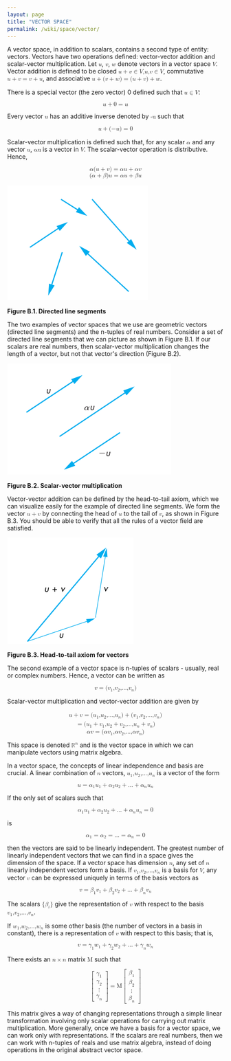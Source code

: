 ```yaml
---
layout: page
title: "VECTOR SPACE"
permalink: /wiki/space/vector/
---
```


A vector space, in addition to scalars, contains a second type of entity: vectors. Vectors have two operations defined: vector-vector addition and scalar-vector multiplication. Let <math><semantics><mi>u</mi></semantics></math>, <math><semantics><mi>v</mi></semantics></math>, <math><semantics><mi>w</mi></semantics></math> denote vectors in a vector space <math><semantics><mi>V</mi></semantics></math>. Vector addition is defined to be closed <math><semantics><mrow><mrow><mrow><mi>u</mi><mo stretchy="false">+</mo><mi>v</mi></mrow><mo stretchy="false">∈</mo><mi>V</mi></mrow><mi>,</mi><mi>u</mi><mi>,</mi><mrow><mi>v</mi><mo stretchy="false">∈</mo><mi>V</mi></mrow></mrow></semantics></math>, commutative <math><semantics><mrow><mrow><mi>u</mi><mo stretchy="false">+</mo><mi>v</mi></mrow><mo stretchy="false">=</mo><mrow><mi>v</mi><mo stretchy="false">+</mo><mi>u</mi></mrow></mrow></semantics></math>, and associative <math><semantics><mrow><mrow><mi>u</mi><mo stretchy="false">+</mo><mrow><mo fence="true" stretchy="false">(</mo><mrow><mrow><mi>v</mi><mo stretchy="false">+</mo><mi>w</mi></mrow></mrow><mo fence="true" stretchy="false">)</mo></mrow></mrow><mo stretchy="false">=</mo><mrow><mrow><mo fence="true" stretchy="false">(</mo><mrow><mrow><mi>u</mi><mo stretchy="false">+</mo><mi>v</mi></mrow></mrow><mo fence="true" stretchy="false">)</mo></mrow><mo stretchy="false">+</mo><mi>w</mi></mrow></mrow></semantics></math>.

There is a special vector (the zero vector) 0 defined such that <math><semantics><mrow><mi>u</mi><mo stretchy="false">∈</mo><mi>V</mi></mrow></semantics></math>:

<math xmlns="http://www.w3.org/1998/Math/MathML" display="block">
 <semantics>
  <mrow>
   <mrow>
    <mi>u</mi>
    <mo stretchy="false">+</mo>
    <mstyle mathvariant="bold">
     <mn>0</mn>
    </mstyle>
   </mrow>
   <mo stretchy="false">=</mo>
   <mi>u</mi>
  </mrow>
 </semantics>
</math>

Every vector <math><semantics><mi>u</mi></semantics></math> has an additive inverse denoted by <math><semantics><mi>-u</mi></semantics></math> such that

<math xmlns="http://www.w3.org/1998/Math/MathML" display="block">
 <semantics>
  <mrow>
   <mrow>
    <mi>u</mi>
    <mo stretchy="false">+</mo>
    <mrow>
     <mo fence="true" stretchy="false">(</mo>
     <mrow>
      <mrow>
       <mo stretchy="false">−</mo>
       <mi>u</mi>
      </mrow>
     </mrow>
     <mo fence="true" stretchy="false">)</mo>
    </mrow>
   </mrow>
   <mo stretchy="false">=</mo>
   <mn>0</mn>
  </mrow>
 </semantics>
</math>

Scalar-vector multiplication is defined such that, for any scalar <math><semantics><mi>α</mi></semantics></math> and any vector <math><semantics><mi>u</mi></semantics></math>, <math><semantics><mi>αu</mi></semantics></math> is a vector in <math><semantics><mi>V</mi></semantics></math>. The scalar-vector operation is distributive. Hence,

<math xmlns="http://www.w3.org/1998/Math/MathML" display="block">
 <semantics>
  <mrow>
   <mi>α</mi>
   <mrow>
    <mrow>
     <mo fence="true" stretchy="false">(</mo>
     <mrow>
      <mrow>
       <mi>u</mi>
       <mo stretchy="false">+</mo>
       <mi>v</mi>
      </mrow>
     </mrow>
     <mo fence="true" stretchy="false">)</mo>
    </mrow>
    <mo stretchy="false">=</mo>
    <mi>α</mi>
   </mrow>
   <mrow>
    <mi>u</mi>
    <mo stretchy="false">+</mo>
    <mi>α</mi>
   </mrow>
   <mi>v</mi>
  </mrow>
 </semantics>
</math>

<math xmlns="http://www.w3.org/1998/Math/MathML" display="block">
 <semantics>
  <mrow>
   <mrow>
    <mo fence="true" stretchy="false">(</mo>
    <mrow>
     <mrow>
      <mi>α</mi>
      <mo stretchy="false">+</mo>
      <mi>β</mi>
     </mrow>
    </mrow>
    <mo fence="true" stretchy="false">)</mo>
   </mrow>
   <mrow>
    <mi>u</mi>
    <mo stretchy="false">=</mo>
    <mi>α</mi>
   </mrow>
   <mrow>
    <mi>u</mi>
    <mo stretchy="false">+</mo>
    <mi>β</mi>
   </mrow>
   <mi>u</mi>
  </mrow>
 </semantics>
</math>

![figure b.1](/assets/images/wiki/space/figure.b.1.png)

__Figure B.1. Directed line segments__

The two examples of vector spaces that we use are geometric vectors (directed line segments) and the n-tuples of real numbers. Consider a set of directed line segments that we can picture as shown in Figure B.1. If our scalars are real numbers, then scalar-vector multiplication changes the length of a vector, but not that vector's direction (Figure B.2).

![figure b.2](/assets/images/wiki/space/figure.b.2.png)

__Figure B.2. Scalar-vector multiplication__

Vector-vector addition can be defined by the head-to-tail axiom, which we can visualize easily for the example of directed line segments. We form the vector <math><semantics><mrow><mi>u</mi><mo stretchy="false">+</mo><mi>v</mi></mrow></semantics></math> by connecting the head of <math><semantics><mi>u</mi></semantics></math> to the tail of <math><semantics><mi>v</mi></semantics></math>, as shown in Figure B.3. You should be able to verify that all the rules of a vector field are satisfied.

![figure b.3](/assets/images/wiki/space/figure.b.3.png)

__Figure B.3. Head-to-tail axiom for vectors__

The second example of a vector space is n-tuples of scalars - usually, real or complex numbers. Hence, a vector can be written as

<math xmlns="http://www.w3.org/1998/Math/MathML" display="block">
 <semantics>
  <mrow>
   <mi>v</mi>
   <mo stretchy="false">=</mo>
   <mrow>
    <mo fence="true" stretchy="false">(</mo>
    <mrow>
     <mrow>
      <msub>
       <mi>v</mi>
       <mn>1</mn>
      </msub>
      <mi>,</mi>
      <msub>
       <mi>v</mi>
       <mn>2</mn>
      </msub>
      <mi>,</mi>
      <mn>...</mn>
      <mi>,</mi>
      <msub>
       <mi>v</mi>
       <mi>n</mi>
      </msub>
     </mrow>
    </mrow>
    <mo fence="true" stretchy="false">)</mo>
   </mrow>
  </mrow>
 </semantics>
</math>

Scalar-vector multiplication and vector-vector addition are given by

<math xmlns="http://www.w3.org/1998/Math/MathML" display="block">
 <semantics>
  <mtable>
   <mtr>
    <mtd>
     <mrow>
      <mrow>
       <mi>u</mi>
       <mo stretchy="false">+</mo>
       <mi>v</mi>
      </mrow>
      <mo stretchy="false">=</mo>
      <mrow>
       <mrow>
        <mo fence="true" stretchy="false">(</mo>
        <mrow>
         <mrow>
          <msub>
           <mi>u</mi>
           <mn>1</mn>
          </msub>
          <mi>,</mi>
          <msub>
           <mi>u</mi>
           <mn>2</mn>
          </msub>
          <mi>,</mi>
          <mn>...</mn>
          <mi>,</mi>
          <msub>
           <mi>u</mi>
           <mi>n</mi>
          </msub>
         </mrow>
        </mrow>
        <mo fence="true" stretchy="false">)</mo>
       </mrow>
       <mo stretchy="false">+</mo>
       <mrow>
        <mo fence="true" stretchy="false">(</mo>
        <mrow>
         <mrow>
          <msub>
           <mi>v</mi>
           <mn>1</mn>
          </msub>
          <mi>,</mi>
          <msub>
           <mi>v</mi>
           <mn>2</mn>
          </msub>
          <mi>,</mi>
          <mn>...</mn>
          <mi>,</mi>
          <msub>
           <mi>v</mi>
           <mi>n</mi>
          </msub>
         </mrow>
        </mrow>
        <mo fence="true" stretchy="false">)</mo>
       </mrow>
      </mrow>
     </mrow>
    </mtd>
   </mtr>
   <mtr>
    <mtd>
     <mrow>
      <mrow/>
      <mo stretchy="false">=</mo>
      <mrow>
       <mo fence="true" stretchy="false">(</mo>
       <mrow>
        <mrow>
         <mrow>
          <msub>
           <mi>u</mi>
           <mn>1</mn>
          </msub>
          <mo stretchy="false">+</mo>
          <msub>
           <mi>v</mi>
           <mn>1</mn>
          </msub>
         </mrow>
         <mi>,</mi>
         <mrow>
          <msub>
           <mi>u</mi>
           <mn>2</mn>
          </msub>
          <mo stretchy="false">+</mo>
          <msub>
           <mi>v</mi>
           <mn>2</mn>
          </msub>
         </mrow>
         <mi>,</mi>
         <mn>...</mn>
         <mi>,</mi>
         <mrow>
          <msub>
           <mi>u</mi>
           <mi>n</mi>
          </msub>
          <mo stretchy="false">+</mo>
          <msub>
           <mi>v</mi>
           <mi>n</mi>
          </msub>
         </mrow>
        </mrow>
       </mrow>
       <mo fence="true" stretchy="false">)</mo>
      </mrow>
     </mrow>
    </mtd>
   </mtr>
  </mtable>
 </semantics>
</math>

<math xmlns="http://www.w3.org/1998/Math/MathML" display="block">
 <semantics>
  <mrow>
   <mi>α</mi>
   <mrow>
    <mi>v</mi>
    <mo stretchy="false">=</mo>
    <mrow>
     <mo fence="true" stretchy="false">(</mo>
     <mrow>
      <mrow>
       <mi>α</mi>
       <msub>
        <mi>v</mi>
        <mn>1</mn>
       </msub>
       <mi>,</mi>
       <mi>α</mi>
       <msub>
        <mi>v</mi>
        <mn>2</mn>
       </msub>
       <mi>,</mi>
       <mn>...</mn>
       <mi>,</mi>
       <mi>α</mi>
       <msub>
        <mi>v</mi>
        <mi>n</mi>
       </msub>
      </mrow>
     </mrow>
     <mo fence="true" stretchy="false">)</mo>
    </mrow>
   </mrow>
  </mrow>
 </semantics>
</math>

This space is denoted <math><semantics><msup><mi mathvariant="normal">ℝ</mi><mi>n</mi></msup></semantics></math> and is the vector space in which we can manipulate vectors using matrix algebra.

In a vector space, the concepts of linear independence and basis are crucial. A linear combination of <math><semantics><mi>n</mi></semantics></math> vectors, <math><semantics><mrow><msub><mi>u</mi><mn>1</mn></msub><mi>,</mi><msub><mi>u</mi><mn>2</mn></msub><mi>,</mi><mn>...</mn><mi>,</mi><msub><mi>u</mi><mi>n</mi></msub></mrow></semantics></math> is a vector of the form

<math xmlns="http://www.w3.org/1998/Math/MathML" display="block">
 <semantics>
  <mrow>
   <mrow>
    <mi>u</mi>
    <mo stretchy="false">=</mo>
    <msub>
     <mi>α</mi>
     <mn>1</mn>
    </msub>
   </mrow>
   <mrow>
    <msub>
     <mi>u</mi>
     <mn>1</mn>
    </msub>
    <mo stretchy="false">+</mo>
    <msub>
     <mi>α</mi>
     <mn>2</mn>
    </msub>
   </mrow>
   <mrow>
    <msub>
     <mi>u</mi>
     <mn>2</mn>
    </msub>
    <mo stretchy="false">+</mo>
    <mn>...</mn>
    <mo stretchy="false">+</mo>
    <msub>
     <mi>α</mi>
     <mi>n</mi>
    </msub>
   </mrow>
   <msub>
    <mi>u</mi>
    <mi>n</mi>
   </msub>
  </mrow>
 </semantics>
</math>

If the only set of scalars such that

<math xmlns="http://www.w3.org/1998/Math/MathML" display="block">
 <semantics>
  <mrow>
   <msub>
    <mi>α</mi>
    <mn>1</mn>
   </msub>
   <mrow>
    <msub>
     <mi>u</mi>
     <mn>1</mn>
    </msub>
    <mo stretchy="false">+</mo>
    <msub>
     <mi>α</mi>
     <mn>2</mn>
    </msub>
   </mrow>
   <mrow>
    <msub>
     <mi>u</mi>
     <mn>2</mn>
    </msub>
    <mo stretchy="false">+</mo>
    <mn>...</mn>
    <mo stretchy="false">+</mo>
    <msub>
     <mi>α</mi>
     <mi>n</mi>
    </msub>
   </mrow>
   <mrow>
    <msub>
     <mi>u</mi>
     <mi>n</mi>
    </msub>
    <mo stretchy="false">=</mo>
    <mn>0</mn>
   </mrow>
  </mrow>
 </semantics>
</math>

is

<math xmlns="http://www.w3.org/1998/Math/MathML" display="block">
 <semantics>
  <mrow>
   <msub>
    <mi>α</mi>
    <mn>1</mn>
   </msub>
   <mo stretchy="false">=</mo>
   <msub>
    <mi>α</mi>
    <mn>2</mn>
   </msub>
   <mo stretchy="false">=</mo>
   <mn>...</mn>
   <mo stretchy="false">=</mo>
   <msub>
    <mi>α</mi>
    <mi>n</mi>
   </msub>
   <mo stretchy="false">=</mo>
   <mn>0</mn>
  </mrow>
 </semantics>
</math>

then the vectors are said to be linearly independent. The greatest number of linearly independent vectors that we can find in a space gives the dimension of the space. If a vector space has dimension <math><semantics><mi>n</mi></semantics></math>, any set of <math><semantics><mi>n</mi></semantics></math> linearly independent vectors form a basis. If <math><semantics><mrow><msub><mi>v</mi><mn>1</mn></msub><mi>,</mi><msub><mi>v</mi><mn>2</mn></msub><mi>,</mi><mn>...</mn><mi>,</mi><msub><mi>v</mi><mi>n</mi></msub></mrow></semantics></math> is a basis for <math><semantics><mi>V</mi></semantics></math>, any vector <math><semantics><mi>v</mi></semantics></math> can be expressed uniquely in terms of the basis vectors as

<math xmlns="http://www.w3.org/1998/Math/MathML" display="block">
 <semantics>
  <mrow>
   <mrow>
    <mi>v</mi>
    <mo stretchy="false">=</mo>
    <msub>
     <mi>β</mi>
     <mn>1</mn>
    </msub>
   </mrow>
   <mrow>
    <msub>
     <mi>v</mi>
     <mn>1</mn>
    </msub>
    <mo stretchy="false">+</mo>
    <msub>
     <mi>β</mi>
     <mn>2</mn>
    </msub>
   </mrow>
   <mrow>
    <msub>
     <mi>v</mi>
     <mn>2</mn>
    </msub>
    <mo stretchy="false">+</mo>
    <mn>...</mn>
    <mo stretchy="false">+</mo>
    <msub>
     <mi>β</mi>
     <mi>n</mi>
    </msub>
   </mrow>
   <msub>
    <mi>v</mi>
    <mi>n</mi>
   </msub>
  </mrow>
 </semantics>
</math>

The scalars <math><semantics><mrow><mo stretchy="false">{</mo><msub><mi>β</mi><mi>i</mi></msub><mo stretchy="false">}</mo></mrow></semantics></math> give the representation of <math><semantics><mi>v</mi></semantics></math> with respect to the basis <math><semantics><mrow><msub><mi>v</mi><mn>1</mn></msub><mi>,</mi><msub><mi>v</mi><mn>2</mn></msub><mi>,</mi><mn>...</mn><mi>,</mi><msub><mi>v</mi><mi>n</mi></msub></mrow></semantics></math>.

If <math><semantics><mrow><msub><mi>w</mi><mn>1</mn></msub><mi>,</mi><msub><mi>w</mi><mn>2</mn></msub><mi>,</mi><mn>...</mn><mi>,</mi><msub><mi>w</mi><mi>n</mi></msub></mrow></semantics></math> is some other basis (the number of vectors in a basis in constant), there is a representation of <math><semantics><mi>v</mi></semantics></math> with respect to this basis; that is,

<math xmlns="http://www.w3.org/1998/Math/MathML" display="block">
 <semantics>
  <mrow>
   <mrow>
    <mi>v</mi>
    <mo stretchy="false">=</mo>
    <msub>
     <mi>γ</mi>
     <mn>1</mn>
    </msub>
   </mrow>
   <mrow>
    <msub>
     <mi>w</mi>
     <mn>1</mn>
    </msub>
    <mo stretchy="false">+</mo>
    <msub>
     <mi>γ</mi>
     <mn>2</mn>
    </msub>
   </mrow>
   <mrow>
    <msub>
     <mi>w</mi>
     <mn>2</mn>
    </msub>
    <mo stretchy="false">+</mo>
    <mn>...</mn>
    <mo stretchy="false">+</mo>
    <msub>
     <mi>γ</mi>
     <mi>n</mi>
    </msub>
   </mrow>
   <msub>
    <mi>w</mi>
    <mi>n</mi>
   </msub>
  </mrow>
 </semantics>
</math>

There exists an <math><semantics><mrow><mi>n</mi><mo stretchy="false">×</mo><mi>n</mi></mrow></semantics></math> matrix <math><semantics><mstyle mathvariant="bold"><mtext>M</mtext></mstyle></semantics></math> such that

<math xmlns="http://www.w3.org/1998/Math/MathML" display="block">
 <semantics>
  <mrow>
   <mrow>
    <mrow>
     <mo fence="true" stretchy="true">[</mo>
     <mrow>
      <mtable>
       <mtr>
        <mtd>
         <msub>
          <mi>γ</mi>
          <mn>1</mn>
         </msub>
        </mtd>
       </mtr>
       <mtr>
        <mtd>
         <msub>
          <mi>γ</mi>
          <mn>2</mn>
         </msub>
        </mtd>
       </mtr>
       <mtr>
        <mtd>
         <mo stretchy="false">⋮</mo>
        </mtd>
       </mtr>
       <mtr>
        <mtd>
         <msub>
          <mi>γ</mi>
          <mi>n</mi>
         </msub>
        </mtd>
       </mtr>
      </mtable>
     </mrow>
     <mo fence="true" stretchy="true">]</mo>
    </mrow>
    <mo stretchy="false">=</mo>
    <mstyle mathvariant="bold">
     <mtext>M</mtext>
    </mstyle>
   </mrow>
   <mrow>
    <mo fence="true" stretchy="true">[</mo>
    <mrow>
     <mtable>
      <mtr>
       <mtd>
        <msub>
         <mi>β</mi>
         <mn>1</mn>
        </msub>
       </mtd>
      </mtr>
      <mtr>
       <mtd>
        <msub>
         <mi>β</mi>
         <mn>2</mn>
        </msub>
       </mtd>
      </mtr>
      <mtr>
       <mtd>
        <mo stretchy="false">⋮</mo>
       </mtd>
      </mtr>
      <mtr>
       <mtd>
        <msub>
         <mi>β</mi>
         <mi>n</mi>
        </msub>
       </mtd>
      </mtr>
     </mtable>
    </mrow>
    <mo fence="true" stretchy="true">]</mo>
   </mrow>
  </mrow>
 </semantics>
</math>

This matrix gives a way of changing representations through a simple linear transformation involving only scalar operations for carrying out matrix multiplication. More generally, once we have a basis for a vector space, we can work only with representations. If the scalars are real numbers, then we can work with n-tuples of reals and use matrix algebra, instead of doing operations in the original abstract vector space.
